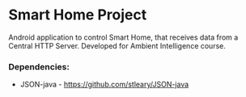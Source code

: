 # Smart Home Project
Android application to control Smart Home, that receives data from a Central HTTP Server. Developed for Ambient Intelligence course.

### Dependencies:
- JSON-java - https://github.com/stleary/JSON-java

